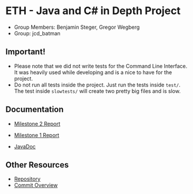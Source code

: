 # ETH - Java and C# in Depth Project

* Group Members: Benjamin Steger, Gregor Wegberg
* Group: jcd_batman

## Important!
* Please note that we did not write tests for the Command Line Interface. It was heavily used while developing and is a nice to have for the project.
* Do not run all tests inside the project. Just run the tests inside `test/`. The test inside `slowtests/` will create two pretty big files and is slow.


## Documentation
* [Milestone 2 Report](report2.pdf)
* [Milestone 1 Report](report.pdf)



* [JavaDoc](/eth-jcd/doc/)

## Other Resources
* [Repository](https://github.com/groggi/eth-jcd/)
* [Commit Overview](https://github.com/groggi/eth-jcd/commits/master)